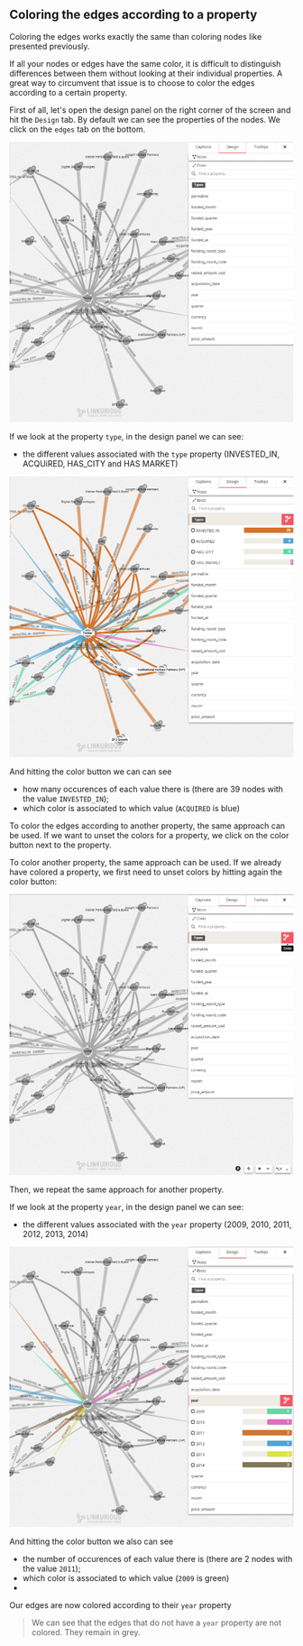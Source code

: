 ## Coloring the edges according to a property

Coloring the edges works exactly the same than coloring nodes like presented previously.

If all your nodes or edges have the same color, it is difficult to distinguish differences between them without looking at their individual properties. A great way to circumvent that issue is to choose to color the edges according to a certain property.

First of all, let's open the design panel on the right corner of the screen and hit the ```Design``` tab. By default we can see the properties of the nodes. We click on the ```edges``` tab on the bottom.

![](NoColors.png)

If we look at the property ```type```, in the design panel we can see:

* the different values associated with the ```type``` property (INVESTED_IN, ACQUiRED, HAS_CITY and HAS MARKET)

![](Coloré.png)


And hitting the color button we can can see

* how many occurences of each value there is (there are 39  nodes with the value ```INVESTED_IN```);
* which color is associated to which value (```ACQUIRED``` is blue)

To color the edges according to another property, the same approach can be used. If we want to unset the colors for a property, we click on the color button next to the property.

To color another property, the same approach can be used. 
If we already have colored a property, we first need to unset colors by hitting again the color button:

![](Change.png)

Then, we repeat the same approach for another property. 

If we look at the property ```year```, in the design panel we can see:
* the different values associated with the ```year``` property (2009, 2010, 2011, 2012, 2013, 2014)

![](AutreColoration.jpg)

And hitting the color button we also can see

* the number of occurences of each value there is (there are 2 nodes with the value ```2011```);
* which color is associated to which value (```2009``` is green)
* 

Our edges are now colored according to their ```year``` property

> We can see that the edges that do not have a ```year``` property are not colored. They remain in grey.